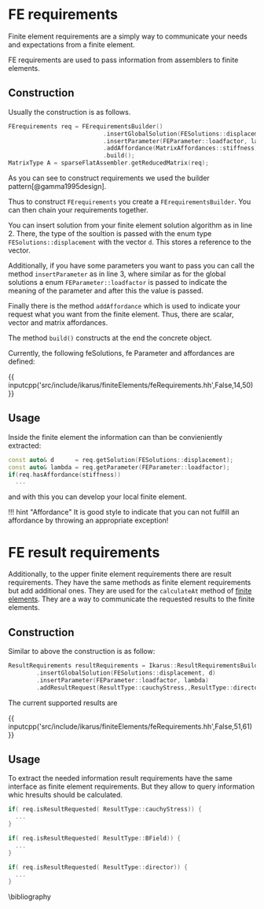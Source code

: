 # FE requirements

Finite element requirements are a simply way to communicate your needs and expectations from a finite element.

FE requirements are used to pass information from assemblers to finite elements. 
## Construction
Usually the construction is as follows.
```cpp linenums="1"
FErequirements req = FErequirementsBuilder()
                           .insertGlobalSolution(FESolutions::displacement, d)
                           .insertParameter(FEParameter::loadfactor, lambda)
                           .addAffordance(MatrixAffordances::stiffness)
                           .build();
MatrixType A = sparseFlatAssembler.getReducedMatrix(req);
```

As you can see to construct requirements we used the builder pattern[@gamma1995design].

Thus to construct `FErequirements` you create a `FErequirementsBuilder`.
You can then chain your requirements together.

You can insert solution from your finite element solution algorithm as in line 2. There, the type of the soultion is passed with the enum type 
`FESolutions::displacement` with the vector `d`. This stores a reference to the vector.

Additionally, if you have some parameters you want to pass you can call the method `insertParameter` as in line 3, where similar as for the 
global solutions a enum `FEParameter::loadfactor` is passed to indicate the meaning of the parameter and after this the value is passed.

Finally there is the method `addAffordance` which is used to indicate your request what you want from the finite element.
Thus, there are scalar, vector and matrix affordances.

The method `build()` constructs at the end the concrete object.

Currently, the following feSolutions, fe Parameter and affordances are defined:

{{ inputcpp('src/include/ikarus/finiteElements/feRequirements.hh',False,14,50) }}

## Usage

Inside the finite element the information can than be convieniently extracted:
```cpp linenums="1"
const auto& d      = req.getSolution(FESolutions::displacement);
const auto& lambda = req.getParameter(FEParameter::loadfactor);
if(req.hasAffordance(stiffness))
  ...
```
 and with this you can develop your local finite element.

!!! hint "Affordance"
        It is good style to indicate that you can not fulfill an affordance by throwing an appropriate exception!


# FE result requirements
Additionally, to the upper finite element requirements there are result requirements. 
They have the same methods as finite element requirements but add additional ones.
They are used for the `calculateAt` method of [finite elements](finiteElements.md).
They are a way to communicate the requested results to the finite elements.

## Construction
Similar to above the construction is as follow:
```cpp linenums="1"
ResultRequirements resultRequirements = Ikarus::ResultRequirementsBuilder()
        .insertGlobalSolution(FESolutions::displacement, d)
        .insertParameter(FEParameter::loadfactor, lambda)
        .addResultRequest(ResultType::cauchyStress,,ResultType::director).build();
```

The current supported results are

{{ inputcpp('src/include/ikarus/finiteElements/feRequirements.hh',False,51,61) }}


## Usage
To extract the needed information result requirements have the same interface as finite element requirements.
But they allow to query information whic hresults should be calculated.

```cpp
if( req.isResultRequested( ResultType::cauchyStress)) {
  ...
}

if( req.isResultRequested( ResultType::BField)) {
  ...
}

if( req.isResultRequested( ResultType::director)) {
  ...
}
```

\bibliography